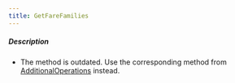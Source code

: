 ```yaml
---
title: GetFareFamilies
---
```


##### Description 

-   The method is outdated. Use the corresponding method from [AdditionalOperations](/avia/request/additionaloperations) instead.